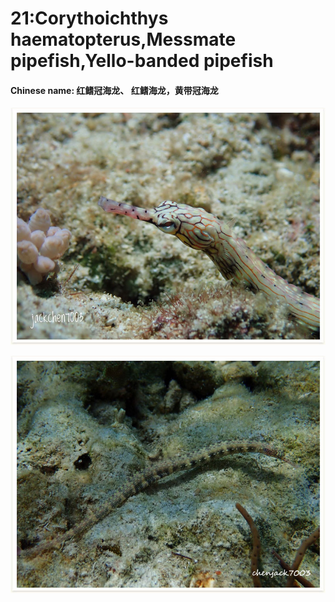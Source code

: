 # 21:Corythoichthys haematopterus,Messmate pipefish,Yello-banded pipefish

#### Chinese name:  红鳍冠海龙、 **红鳍海龙，黄带冠海龙**

![](../../.gitbook/assets/corythoichthys-haematopterus.jpg)

![](../../.gitbook/assets/orange-spotted-pipefish.jpg)

